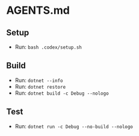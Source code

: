 # AGENTS.md
## Setup
- Run: `bash .codex/setup.sh`
## Build
- Run: `dotnet --info`
- Run: `dotnet restore`
- Run: `dotnet build -c Debug --nologo`
## Test
- Run: `dotnet run -c Debug --no-build --nologo`
